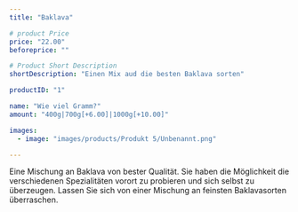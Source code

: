 ```yaml
---
title: "Baklava"

# product Price
price: "22.00"
beforeprice: ""

# Product Short Description
shortDescription: "Einen Mix aud die besten Baklava sorten"

productID: "1"

name: "Wie viel Gramm?"
amount: "400g|700g[+6.00]|1000g[+10.00]"

images:
  - image: "images/products/Produkt 5/Unbenannt.png"

---
```


Eine Mischung an Baklava von bester Qualität. Sie haben die Möglichkeit die verschiedenen Spezialitäten vorort zu probieren und sich selbst zu überzeugen. Lassen Sie sich von einer Mischung an feinsten Baklavasorten überraschen.